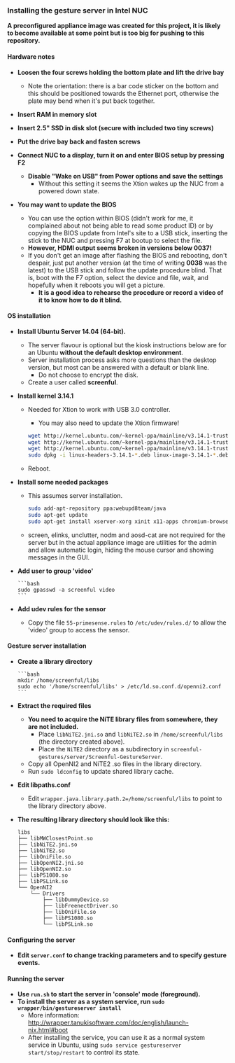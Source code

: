 ### Installing the gesture server in Intel NUC

**A preconfigured appliance image was created for this project, it is likely to become available at some point but is too big for pushing to this repository.**

#### Hardware notes

- **Loosen the four screws holding the bottom plate and lift the drive bay**
    - Note the orientation: there is a bar code sticker on the bottom and this should be positioned towards the Ethernet port, otherwise the plate may bend when it's put back together.

- **Insert RAM in memory slot**

- **Insert 2.5" SSD in disk slot (secure with included two tiny screws)**

- **Put the drive bay back and fasten screws**

- **Connect NUC to a display, turn it on and enter BIOS setup by pressing F2**
    - **Disable "Wake on USB" from Power options and save the settings**
        - Without this setting it seems the Xtion wakes up the NUC from a powered down state.

- **You may want to update the BIOS**
    - You can use the option within BIOS (didn't work for me, it complained about not being able to read some product ID) or by copying the BIOS update from Intel's site to a USB stick, inserting the stick to the NUC and pressing F7 at bootup to select the file.
    - **However, HDMI output seems broken in versions below 0037!**
    - If you don't get an image after flashing the BIOS and rebooting, don't despair, just put another version (at the time of writing **0038** was the latest) to the USB stick and follow the update procedure blind. That is, boot with the F7 option, select the device and file, wait, and hopefully when it reboots you will get a picture.
        - **It is a good idea to rehearse the procedure or record a video of it to know how to do it blind.**

#### OS installation

- **Install Ubuntu Server 14.04 (64-bit).**
    - The server flavour is optional but the kiosk instructions below are for an Ubuntu **without the default desktop environment**.
    - Server installation process asks more questions than the desktop version, but most can be answered with a default or blank line.
        - Do not choose to encrypt the disk.
    - Create a user called **screenful**.

- **Install kernel 3.14.1**
    - Needed for Xtion to work with USB 3.0 controller.
        - You may also need to update the Xtion firmware!

      ```bash
      wget http://kernel.ubuntu.com/~kernel-ppa/mainline/v3.14.1-trusty/linux-headers-3.14.1-031401_3.14.1-031401.201404141220_all.deb
      wget http://kernel.ubuntu.com/~kernel-ppa/mainline/v3.14.1-trusty/linux-headers-3.14.1-031401-generic_3.14.1-031401.201404141220_amd64.deb
      wget http://kernel.ubuntu.com/~kernel-ppa/mainline/v3.14.1-trusty/linux-image-3.14.1-031401-generic_3.14.1-031401.201404141220_amd64.deb
      sudo dpkg -i linux-headers-3.14.1-*.deb linux-image-3.14.1-*.deb
      ```

    - Reboot.

- **Install some needed packages**
    - This assumes server installation.

       ```bash
       sudo add-apt-repository ppa:webupd8team/java
       sudo apt-get update
       sudo apt-get install xserver-xorg xinit x11-apps chromium-browser screen elinks unclutter oracle-java8-installer git-core nodm aosd-cat
       ```

    - screen, elinks, unclutter, nodm and aosd-cat are not required for the server but in the actual appliance image are utilities for the admin and allow automatic login, hiding the mouse cursor and showing messages in the GUI.

- **Add user to group 'video'**

      ```bash 
      sudo gpasswd -a screenful video
      ```

- **Add udev rules for the sensor**
    - Copy the file ```55-primesense.rules``` to ```/etc/udev/rules.d/``` to allow the 'video' group to access the sensor.

#### Gesture server installation

- **Create a library directory**

      ```bash
      mkdir /home/screenful/libs
      sudo echo '/home/screenful/libs' > /etc/ld.so.conf.d/openni2.conf
      ```

- **Extract the required files**
    - **You need to acquire the NiTE library files from somewhere, they are not included.**
        - Place ```libNiTE2.jni.so``` and ```libNiTE2.so``` in ```/home/screenful/libs``` (the directory created above).
        - Place the ```NiTE2``` directory as a subdirectory in ```screenful-gestures/server/Screenful-GestureServer```.
    - Copy all OpenNI2 and NiTE2 .so files in the library directory.
    - Run ```sudo ldconfig``` to update shared library cache.

- **Edit libpaths.conf**
    - Edit ```wrapper.java.library.path.2=/home/screenful/libs``` to point to the library directory above.

- **The resulting library directory should look like this:**

    ```
    libs
    ├── libMWClosestPoint.so
    ├── libNiTE2.jni.so
    ├── libNiTE2.so
    ├── libOniFile.so
    ├── libOpenNI2.jni.so
    ├── libOpenNI2.so
    ├── libPS1080.so
    ├── libPSLink.so
    └── OpenNI2
        └── Drivers
            ├── libDummyDevice.so
            ├── libFreenectDriver.so
            ├── libOniFile.so
            ├── libPS1080.so
            └── libPSLink.so
    ```


#### Configuring the server

- **Edit ```server.conf``` to change tracking parameters and to specify gesture events.**

#### Running the server

- **Use ```run.sh``` to start the server in 'console' mode (foreground).**
- **To install the server as a system service, run ```sudo wrapper/bin/gestureserver install```**
    - More information: http://wrapper.tanukisoftware.com/doc/english/launch-nix.html#boot
    - After installing the service, you can use it as a normal system service in Ubuntu, using ```sudo service gestureserver start/stop/restart``` to control its state.

